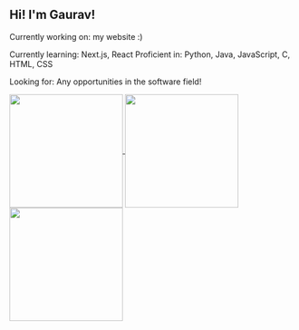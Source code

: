 ## Hi! I'm Gaurav!

Currently working on: my website :)

Currently learning: Next.js, React
Proficient in: Python, Java, JavaScript, C, HTML, CSS

Looking for: Any opportunities in the software field!

<a href="https://github.com/graviscool/">
  <img height=200 align="center" src="https://github-readme-stats-orpin-seven-78.vercel.app/api?username=graviscool&theme=tokyonight&show_icons=true&hide=stars&show=prs_merged_percentage,reviews&include_all_commits=true&rank_icon=percentile" />
</a>
<a href="https://github.com/graviscool/">
  <img height=200 align="center" src="https://github-readme-stats-orpin-seven-78.vercel.app/api/top-langs?username=graviscool&theme=radical&hide=shell,tcl,batchfile&layout=compact" />
</a>
<a href="https://github.com/graviscool/">
  <img height=200 align="center" src="https://github-readme-stats-orpin-seven-78.vercel.app/api/wakatime?username=graviscool&layout=compact&theme=tokyonight" />
</a>

